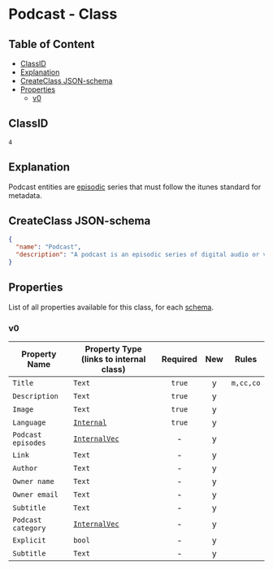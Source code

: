 Podcast - Class
===============

Table of Content
----------------
<!-- TOC START min:1 max:3 link:true asterisk:false update:true -->
  - [ClassID](#classid)
  - [Explanation](#explanation)
  - [CreateClass JSON-schema](#createclass-json-schema)
  - [Properties](#properties)
    - [v0](#v0)
<!-- TOC END -->

## ClassID
`4`

## Explanation
Podcast entities are [episodic](#podcast-episodes) series that must follow the itunes standard for metadata.

## CreateClass JSON-schema
```json
{
  "name": "Podcast",
  "description": "A podcast is an episodic series of digital audio or video files which a user can download in order to listen.",
}
```

## Properties
List of all properties available for this class, for each [schema](/schemas/podcast/podcast.md).

### v0

|     Property Name       | Property Type (links to internal class)          |Required|New|  Rules   |
|-------------------------|--------------------------------------------------|:------:|:-:|----------|
|`Title`                  |`Text`                                            | `true` | y |`m,cc,co` |
|`Description`            |`Text`                                            | `true` | y |          |
|`Image`                  |`Text`                                            | `true` | y |          |
|`Language`               |[`Internal`](../general/language.md)              | `true` | y |          |
|`Podcast episodes`       |[`InternalVec`](podcast-episodes.md)              |   -    | y |          |
|`Link`                   |`Text`                                            |   -    | y |          |
|`Author`                 |`Text`                                            |   -    | y |          |
|`Owner name`             |`Text`                                            |   -    | y |          |
|`Owner email`            |`Text`                                            |   -    | y |          |
|`Subtitle`               |`Text`                                            |   -    | y |          |
|`Podcast category`       |[`InternalVec`](podcast-categories-itunes.md)     |   -    | y |          |
|`Explicit`               |`bool`                                            |   -    | y |          |
|`Subtitle`               |`Text`                                            |   -    | y |          |

